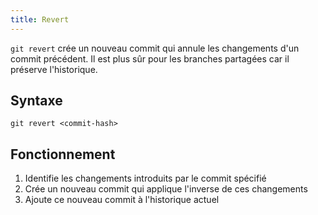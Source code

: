 ```yaml
---
title: Revert
---
```

`git revert` crée un nouveau commit qui annule les changements d'un commit précédent. Il est plus sûr pour les branches partagées car il préserve l'historique.
## Syntaxe
```shell
git revert <commit-hash>
```
## Fonctionnement
1. Identifie les changements introduits par le commit spécifié
2. Crée un nouveau commit qui applique l'inverse de ces changements
3. Ajoute ce nouveau commit à l'historique actuel
